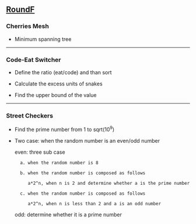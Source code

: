 ## [RoundF](https://codingcompetitions.withgoogle.com/kickstart/round/0000000000050edc)

### Cherries Mesh

- Minimum spanning tree

---

### Code-Eat Switcher

- Define the ratio (eat/code) and than sort

- Calculate the excess units of snakes

- Find the upper bound of the value

---

### Street Checkers

- Find the prime number from 1 to sqrt(10<sup>9</sup>)

- Two case: when the random number is an even/odd number
  
  even: three sub case
        
        a. when the random number is 8
        
        b. when the random number is composed as follows 
           
           a*2^n, when n is 2 and determine whether a is the prime number
        
        c. when the random number is composed as follows
        
           a*2^n, when n is less than 2 and a is an odd number
         
  odd: determine whether it is a prime number
